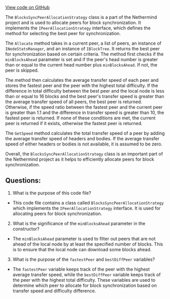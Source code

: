 [View code on GitHub](https://github.com/NethermindEth/nethermind/src/Nethermind/Nethermind.Synchronization/Blocks/BlocksSyncPeerSelectionStrategy.cs)

The `BlocksSyncPeerAllocationStrategy` class is a part of the Nethermind project and is used to allocate peers for block synchronization. It implements the `IPeerAllocationStrategy` interface, which defines the method for selecting the best peer for synchronization. 

The `Allocate` method takes in a current peer, a list of peers, an instance of `INodeStatsManager`, and an instance of `IBlockTree`. It returns the best peer for synchronization based on certain criteria. The method first checks if the `minBlocksAhead` parameter is set and if the peer's head number is greater than or equal to the current head number plus `minBlocksAhead`. If not, the peer is skipped. 

The method then calculates the average transfer speed of each peer and stores the fastest peer and the peer with the highest total difficulty. If the difference in total difficulty between the best peer and the local node is less than or equal to 16 blocks and the best peer's transfer speed is greater than the average transfer speed of all peers, the best peer is returned. Otherwise, if the speed ratio between the fastest peer and the current peer is greater than 1.1 and the difference in transfer speed is greater than 10, the fastest peer is returned. If none of these conditions are met, the current peer is returned if it exists, otherwise the fastest peer is returned.

The `GetSpeed` method calculates the total transfer speed of a peer by adding the average transfer speed of headers and bodies. If the average transfer speed of either headers or bodies is not available, it is assumed to be zero.

Overall, the `BlocksSyncPeerAllocationStrategy` class is an important part of the Nethermind project as it helps to efficiently allocate peers for block synchronization.
## Questions: 
 1. What is the purpose of this code file?
- This code file contains a class called `BlocksSyncPeerAllocationStrategy` which implements the `IPeerAllocationStrategy` interface. It is used for allocating peers for block synchronization.

2. What is the significance of the `minBlocksAhead` parameter in the constructor?
- The `minBlocksAhead` parameter is used to filter out peers that are not ahead of the local node by at least the specified number of blocks. This is to ensure that the local node can download some blocks ahead.

3. What is the purpose of the `fastestPeer` and `bestDiffPeer` variables?
- The `fastestPeer` variable keeps track of the peer with the highest average transfer speed, while the `bestDiffPeer` variable keeps track of the peer with the highest total difficulty. These variables are used to determine which peer to allocate for block synchronization based on transfer speed and difficulty difference.